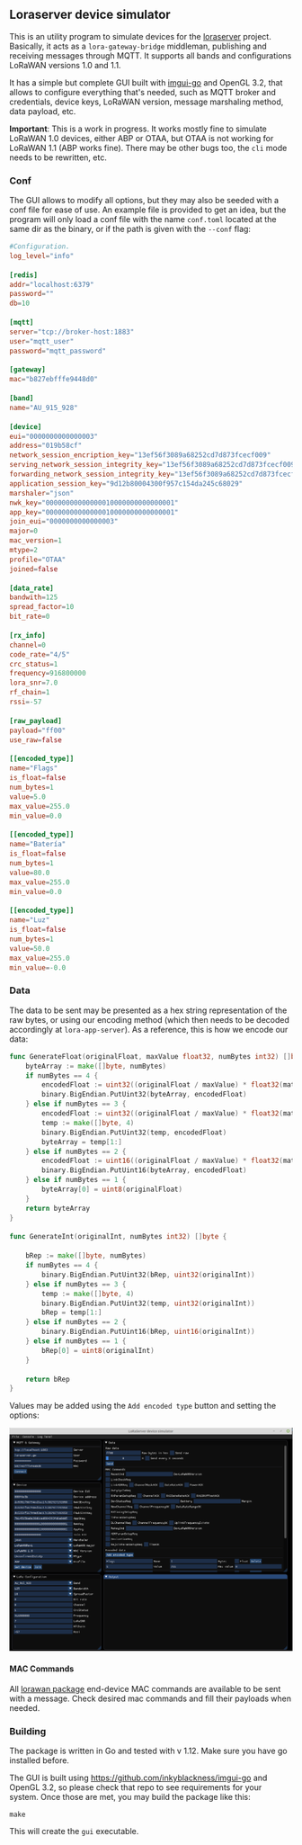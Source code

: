 ## Loraserver device simulator

This is an utility program to simulate devices for the [loraserver](https://loraserver.io) project.  Basically, it acts as a `lora-gateway-bridge` middleman, publishing and receiving messages through MQTT.
It supports all bands and configurations LoRaWAN versions 1.0 and 1.1.  

It has a simple but complete GUI built with [imgui-go](https://github.com/inkyblackness/imgui-go) and OpenGL 3.2, that allows to configure everything that's needed, such as MQTT broker and credentials, device keys, LoRaWAN version, message marshaling method, data payload, etc.

**Important**: This is a work in progress. It works mostly fine to simulate LoRaWAN 1.0 devices, either ABP or OTAA, but OTAA is not working for LoRaWAN 1.1 (ABP works fine). There may be other bugs too, the `cli` mode needs to be rewritten, etc.


### Conf

The GUI allows to modify all options, but they may also be seeded with a conf file for ease of use. An example file is provided to get an idea, but the program will only load a conf file with the name `conf.toml` located at the same dir as the binary, or if the path is given with the `--conf` flag:

```toml
#Configuration.
log_level="info"

[redis]
addr="localhost:6379"
password=""
db=10

[mqtt]
server="tcp://broker-host:1883"
user="mqtt_user"
password="mqtt_password"

[gateway]
mac="b827ebfffe9448d0"

[band]
name="AU_915_928"

[device]
eui="0000000000000003"
address="019b58cf"
network_session_encription_key="13ef56f3089a68252cd7d873fcecf009"
serving_network_session_integrity_key="13ef56f3089a68252cd7d873fcecf009"
forwarding_network_session_integrity_key="13ef56f3089a68252cd7d873fcecf009"
application_session_key="9d12b80004300f957c154da245c68029"
marshaler="json"
nwk_key="00000000000000010000000000000001"
app_key="00000000000000010000000000000001"
join_eui="0000000000000003"
major=0
mac_version=1
mtype=2
profile="OTAA"
joined=false

[data_rate]
bandwith=125
spread_factor=10
bit_rate=0

[rx_info]
channel=0
code_rate="4/5"
crc_status=1
frequency=916800000
lora_snr=7.0
rf_chain=1
rssi=-57

[raw_payload]
payload="ff00"
use_raw=false

[[encoded_type]]
name="Flags"
is_float=false
num_bytes=1
value=5.0
max_value=255.0
min_value=0.0

[[encoded_type]]
name="Batería"
is_float=false
num_bytes=1
value=80.0
max_value=255.0
min_value=0.0

[[encoded_type]]
name="Luz"
is_float=false
num_bytes=1
value=50.0
max_value=255.0
min_value=-0.0
```

### Data

The data to be sent may be presented as a hex string representation of the raw bytes, or using our encoding method (which then needs to be decoded accordingly at `lora-app-server`). As a reference, this is how we encode our data:

```go
func GenerateFloat(originalFloat, maxValue float32, numBytes int32) []byte {
	byteArray := make([]byte, numBytes)
	if numBytes == 4 {
		encodedFloat := uint32((originalFloat / maxValue) * float32(math.Pow(2, 31)))
		binary.BigEndian.PutUint32(byteArray, encodedFloat)
	} else if numBytes == 3 {
		encodedFloat := uint32((originalFloat / maxValue) * float32(math.Pow(2, 23)))
		temp := make([]byte, 4)
		binary.BigEndian.PutUint32(temp, encodedFloat)
		byteArray = temp[1:]
	} else if numBytes == 2 {
		encodedFloat := uint16((originalFloat / maxValue) * float32(math.Pow(2, 15)))
		binary.BigEndian.PutUint16(byteArray, encodedFloat)
	} else if numBytes == 1 {
		byteArray[0] = uint8(originalFloat)
	}
	return byteArray
}

func GenerateInt(originalInt, numBytes int32) []byte {

	bRep := make([]byte, numBytes)
	if numBytes == 4 {
		binary.BigEndian.PutUint32(bRep, uint32(originalInt))
	} else if numBytes == 3 {
		temp := make([]byte, 4)
		binary.BigEndian.PutUint32(temp, uint32(originalInt))
		bRep = temp[1:]
	} else if numBytes == 2 {
		binary.BigEndian.PutUint16(bRep, uint16(originalInt))
	} else if numBytes == 1 {
		bRep[0] = uint8(originalInt)
	}

	return bRep
}
```

Values may be added using the `Add encoded type` button and setting the options:

![](images/new-gui.png?raw=true)

#### MAC Commands

All [lorawan package](https://github.com/brocaar/lorawan) end-device MAC commands are available to be sent with a message. Check desired mac commands and fill their payloads when needed.

### Building

The package is written in Go and tested with v 1.12. Make sure you have go installed before.  

The GUI is built using https://github.com/inkyblackness/imgui-go and OpenGL 3.2, so please check that repo to see requirements for your system. Once those are met, you may build the package like this: 

```
make
```

This will create the `gui` executable.